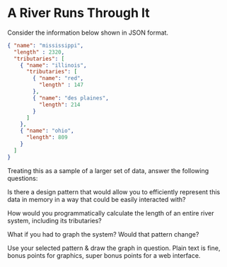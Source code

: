 # A River Runs Through It

Consider the information below shown in JSON format.

```json
{ "name": "mississippi",
  "length" : 2320,
  "tributaries": [
    { "name": "illinois",
      "tributaries": [
        { "name": "red",
          "length" : 147
        },
        { "name": "des plaines",
          "length": 214
        }
      ]
    },
    { "name": "ohio",
      "length": 809
    }
  ]
}
```

Treating this as a sample of a larger set of data, answer the following questions:

Is there a design pattern that would allow you to efficiently represent this data in memory in a way that could be easily interacted with?

How would you programmatically calculate the length of an entire river system, including its tributaries?

What if you had to graph the system? Would that pattern change?

Use your selected pattern & draw the graph in question. Plain text is fine, bonus points for graphics, super bonus points for a web interface.
